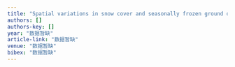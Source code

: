 ```yaml
---
title: "Spatial variations in snow cover and seasonally frozen ground over northern China and Mongolia, 1988–2010"
authors: []
authors-key: []
year: "数据暂缺"
article-link: "数据暂缺"
venue: "数据暂缺"
bibex: "数据暂缺"
---
```

